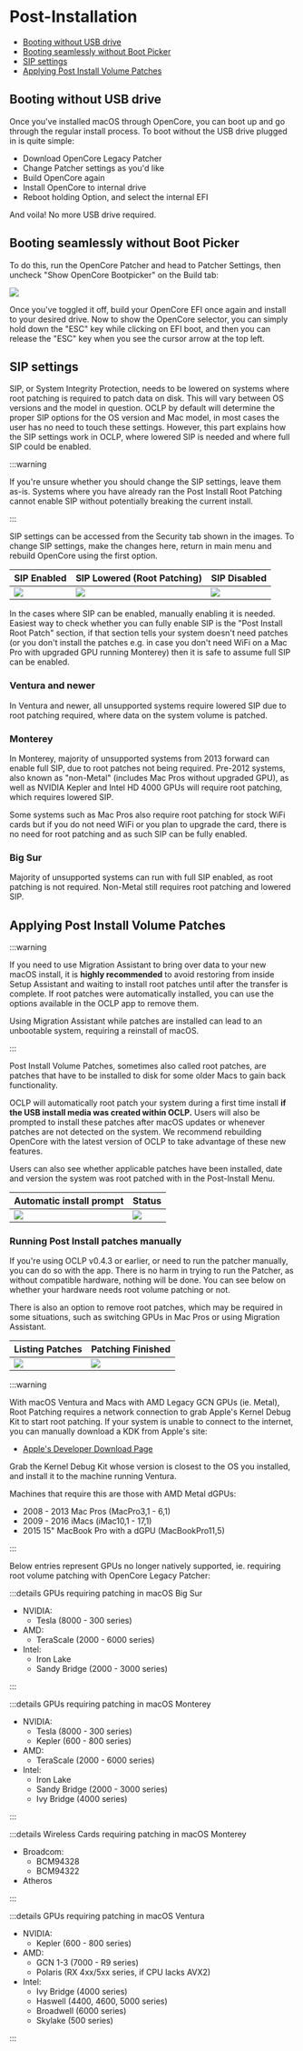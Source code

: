 # Post-Installation

* [Booting without USB drive](#booting-without-usb-drive)
* [Booting seamlessly without Boot Picker](#booting-seamlessly-without-boot-picker)
* [SIP settings](#sip-settings)
* [Applying Post Install Volume Patches](#applying-post-install-volume-patches)

## Booting without USB drive

Once you've installed macOS through OpenCore, you can boot up and go through the regular install process. To boot without the USB drive plugged in is quite simple:

* Download OpenCore Legacy Patcher
* Change Patcher settings as you'd like
* Build OpenCore again
* Install OpenCore to internal drive
* Reboot holding Option, and select the internal EFI

And voila! No more USB drive required.

## Booting seamlessly without Boot Picker

To do this, run the OpenCore Patcher and head to Patcher Settings, then uncheck "Show OpenCore Bootpicker" on the Build tab:

![](./images/OCLP-GUI-Settings-ShowPicker.png)

Once you've toggled it off, build your OpenCore EFI once again and install to your desired drive. Now to show the OpenCore selector, you can simply hold down the "ESC" key while clicking on EFI boot, and then you can release the "ESC" key when you see the cursor arrow at the top left.

## SIP settings

SIP, or System Integrity Protection, needs to be lowered on systems where root patching is required to patch data on disk. This will vary between OS versions and the model in question. OCLP by default will determine the proper SIP options for the OS version and Mac model, in most cases the user has no need to touch these settings. However, this part explains how the SIP settings work in OCLP, where lowered SIP is needed and where full SIP could be enabled.

:::warning

If you're unsure whether you should change the SIP settings, leave them as-is. Systems where you have already ran the Post Install Root Patching cannot enable SIP without potentially breaking the current install.

:::

SIP settings can be accessed from the Security tab shown in the images. To change SIP settings, make the changes here, return in main menu and rebuild OpenCore using the first option.

| SIP Enabled | SIP Lowered (Root Patching) | SIP Disabled |
| :--- | :--- | :--- |
| ![](./images/OCLP-GUI-Settings-SIP-Enabled.png) | ![](./images/OCLP-GUI-Settings-SIP-Root-Patch.png) | ![](./images/OCLP-GUI-Settings-SIP-Disabled.png) |


In the cases where SIP can be enabled, manually enabling it is needed. Easiest way to check whether you can fully enable SIP is the "Post Install Root Patch" section, if that section tells your system doesn't need patches (or you don't install the patches e.g. in case you don't need WiFi on a Mac Pro with upgraded GPU running Monterey) then it is safe to assume full SIP can be enabled.

### Ventura and newer

In Ventura and newer, all unsupported systems require lowered SIP due to root patching required, where data on the system volume is patched.

### Monterey

In Monterey, majority of unsupported systems from 2013 forward can enable full SIP, due to root patches not being required. 
Pre-2012 systems, also known as "non-Metal" (includes Mac Pros without upgraded GPU), as well as NVIDIA Kepler and Intel HD 4000 GPUs will require root patching, which requires lowered SIP.

Some systems such as Mac Pros also require root patching for stock WiFi cards but if you do not need WiFi or you plan to upgrade the card, there is no need for root patching and as such SIP can be fully enabled.

### Big Sur

Majority of unsupported systems can run with full SIP enabled, as root patching is not required. Non-Metal still requires root patching and lowered SIP.

## Applying Post Install Volume Patches

:::warning

If you need to use Migration Assistant to bring over data to your new macOS install, it is **highly recommended** to avoid restoring from inside Setup Assistant and waiting to install root patches until after the transfer is complete. If root patches were automatically installed, you can use the options available in the OCLP app to remove them.

Using Migration Assistant while patches are installed can lead to an unbootable system, requiring a reinstall of macOS.

:::

Post Install Volume Patches, sometimes also called root patches, are patches that have to be installed to disk for some older Macs to gain back functionality.

OCLP will automatically root patch your system during a first time install **if the USB install media was created within OCLP.** Users will also be prompted to install these patches after macOS updates or whenever patches are not detected on the system. We recommend rebuilding OpenCore with the latest version of OCLP to take advantage of these new features.

Users can also see whether applicable patches have been installed, date and version the system was root patched with in the Post-Install Menu.

| Automatic install prompt | Status |
| :--- | :--- |
| ![](./images/OCLP-GUI-root-patch-update.png) | ![](./images/OCLP-GUI-Root-Patch-Status.png)  |



### Running Post Install patches manually

If you're using OCLP v0.4.3 or earlier, or need to run the patcher manually, you can do so with the app. There is no harm in trying to run the Patcher, as without compatible hardware, nothing will be done. You can see below on whether your hardware needs root volume patching or not.

There is also an option to remove root patches, which may be required in some situations, such as switching GPUs in Mac Pros or using Migration Assistant.

| Listing Patches | Patching Finished |
| :--- | :--- |
| ![](./images/OCLP-GUI-Root-Patch.png) | ![](./images/OCLP-GUI-Root-Patch-Finished.png) |

:::warning

With macOS Ventura and Macs with AMD Legacy GCN GPUs (ie. Metal), Root Patching requires a network connection to grab Apple's Kernel Debug Kit to start root patching. If your system is unable to connect to the internet, you can manually download a KDK from Apple's site:

* [Apple's Developer Download Page](https://developer.apple.com/download/all/?q=Kernel%20Debug%20Kit)

Grab the Kernel Debug Kit whose version is closest to the OS you installed, and install it to the machine running Ventura.

Machines that require this are those with AMD Metal dGPUs:
* 2008 - 2013 Mac Pros (MacPro3,1 - 6,1)
* 2009 - 2016 iMacs (iMac10,1 - 17,1)
* 2015 15" MacBook Pro with a dGPU (MacBookPro11,5)

:::

Below entries represent GPUs no longer natively supported, ie. requiring root volume patching with OpenCore Legacy Patcher:

:::details GPUs requiring patching in macOS Big Sur

* NVIDIA:
  * Tesla (8000 - 300 series)
* AMD:
  * TeraScale (2000 - 6000 series)
* Intel:
  * Iron Lake
  * Sandy Bridge (2000 - 3000 series)

:::

:::details GPUs requiring patching in macOS Monterey

* NVIDIA:
  * Tesla (8000 - 300 series)
  * Kepler (600 - 800 series)
* AMD:
  * TeraScale (2000 - 6000 series)
* Intel:
  * Iron Lake
  * Sandy Bridge (2000 - 3000 series)
  * Ivy Bridge (4000 series)

:::

:::details Wireless Cards requiring patching in macOS Monterey

* Broadcom:
  * BCM94328
  * BCM94322
* Atheros

:::

:::details GPUs requiring patching in macOS Ventura

* NVIDIA:
  * Kepler (600 - 800 series)
* AMD:
  * GCN 1-3 (7000 - R9 series)
  * Polaris (RX 4xx/5xx series, if CPU lacks AVX2)
* Intel:
  * Ivy Bridge (4000 series)
  * Haswell (4400, 4600, 5000 series)
  * Broadwell (6000 series)
  * Skylake (500 series)

:::
